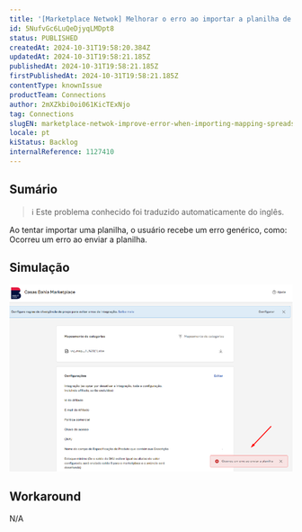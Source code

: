 ```yaml
---
title: '[Marketplace Netwok] Melhorar o erro ao importar a planilha de mapeamento'
id: 5NufvGc6LuQeDjyqLMDpt8
status: PUBLISHED
createdAt: 2024-10-31T19:58:20.384Z
updatedAt: 2024-10-31T19:58:21.185Z
publishedAt: 2024-10-31T19:58:21.185Z
firstPublishedAt: 2024-10-31T19:58:21.185Z
contentType: knownIssue
productTeam: Connections
author: 2mXZkbi0oi061KicTExNjo
tag: Connections
slugEN: marketplace-netwok-improve-error-when-importing-mapping-spreadsheet
locale: pt
kiStatus: Backlog
internalReference: 1127410
---
```


## Sumário

>ℹ️ Este problema conhecido foi traduzido automaticamente do inglês.


Ao tentar importar uma planilha, o usuário recebe um erro genérico, como: Ocorreu um erro ao enviar a planilha.

## Simulação



 ![](https://raw.githubusercontent.com/vtexdocs/help-center-content/refs/heads/main/docs/pt/known-issues/Connections/marketplace-netwok-melhorar-o-erro-ao-importar-a-planilha-de-mapeamento_1.png)



## Workaround


N/A





